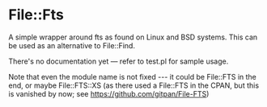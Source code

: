 # File::Fts

A simple wrapper around fts as found on Linux and BSD systems.
This can be used as an alternative to File::Find.

There's no documentation yet — refer to test.pl for sample usage.

Note that even the module name is not fixed --- it could be File::FTS
in the end, or maybe File::FTS::XS (as there used a File::FTS in the
CPAN, but this is vanished by now; see https://github.com/gitpan/File-FTS)
